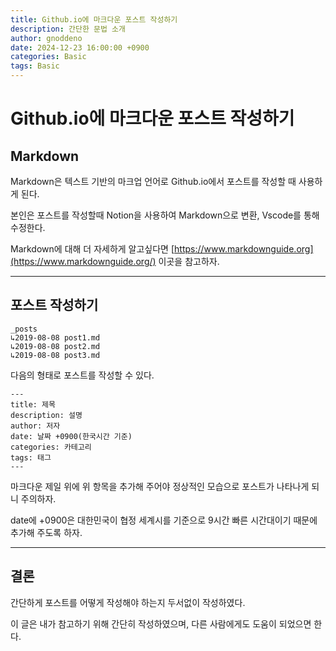 ```yaml
---
title: Github.io에 마크다운 포스트 작성하기
description: 간단한 문법 소개
author: gnoddeno
date: 2024-12-23 16:00:00 +0900
categories: Basic
tags: Basic
---
```

# Github.io에 마크다운 포스트 작성하기

## Markdown

Markdown은 텍스트 기반의 마크업 언어로 Github.io에서 포스트를 작성할 때 사용하게 된다.

본인은 포스트를 작성할때 Notion을 사용하여 Markdown으로 변환, Vscode를 통해 수정한다.

Markdown에 대해 더 자세하게 알고싶다면 [https://www.markdownguide.org](https://www.markdownguide.org/) 이곳을 참고하자.

---

## 포스트 작성하기

```terminal
_posts
↳2019-08-08 post1.md
↳2019-08-08 post2.md
↳2019-08-08 post3.md
```

다음의 형태로 포스트를 작성할 수 있다. 

```terminal
---
title: 제목
description: 설명
author: 저자
date: 날짜 +0900(한국시간 기준)
categories: 카테고리
tags: 태그
---
```

마크다운 제일 위에 위 항목을 추가해 주어야 정상적인 모습으로 포스트가 나타나게 되니 주의하자.

date에 +0900은 대한민국이 협정 세계시를 기준으로 9시간 빠른 시간대이기 때문에 추가해 주도록 하자.

---

## 결론

간단하게 포스트를 어떻게 작성해야 하는지 두서없이 작성하였다.

이 글은 내가 참고하기 위해 간단히 작성하였으며, 다른 사람에게도 도움이 되었으면 한다.

